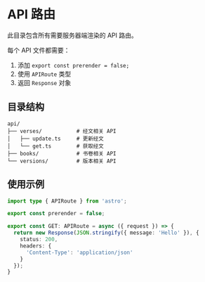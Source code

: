 # API 路由

此目录包含所有需要服务器端渲染的 API 路由。

每个 API 文件都需要：
1. 添加 `export const prerender = false;`
2. 使用 `APIRoute` 类型
3. 返回 `Response` 对象

## 目录结构

```
api/
├── verses/           # 经文相关 API
│   ├── update.ts     # 更新经文
│   └── get.ts        # 获取经文
├── books/            # 书卷相关 API
└── versions/         # 版本相关 API
```

## 使用示例

```typescript
import type { APIRoute } from 'astro';

export const prerender = false;

export const GET: APIRoute = async ({ request }) => {
  return new Response(JSON.stringify({ message: 'Hello' }), {
    status: 200,
    headers: {
      'Content-Type': 'application/json'
    }
  });
}
``` 